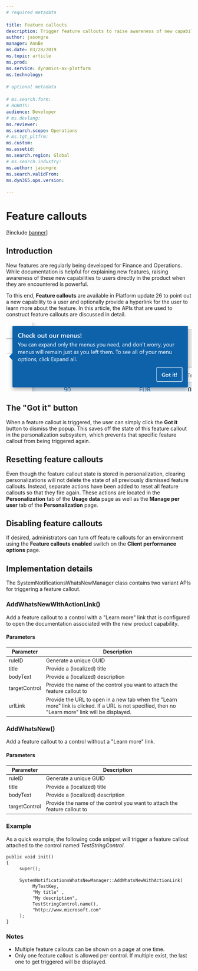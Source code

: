 ```yaml
---
# required metadata

title: Feature callouts
description: Trigger feature callouts to raise awareness of new capabilities to users
author: jasongre
manager: AnnBe
ms.date: 03/28/2019
ms.topic: article
ms.prod: 
ms.service: dynamics-ax-platform
ms.technology: 

# optional metadata

# ms.search.form: 
# ROBOTS: 
audience: Developer
# ms.devlang: 
ms.reviewer:
ms.search.scope: Operations
# ms.tgt_pltfrm: 
ms.custom: 
ms.assetid:
ms.search.region: Global
# ms.search.industry: 
ms.author: jasongre
ms.search.validFrom:
ms.dyn365.ops.version:

---
```


# Feature callouts

[!include [banner](../includes/banner.md)]

## Introduction
New features are regularly being developed for Finance and Operations. While documentation is helpful for explaining new features, raising awareness of these new capabilities to users directly in the product when they are encountered is powerful. 

To this end, **Feature callouts** are available in Platform update 26 to point out a new capability to a user and optionally provide a hyperlink for the user to learn more about the feature. In this article, the APIs that are used to construct feature callouts are discussed in detail.   

![Feature callout for Navigation Pane changes released in Platform update 22](./media/cli_featureCallout_noLink.png "Feature callout for Navigation Pane changes released in Platform update 22")
  
## The "Got it" button
When a feature callout is triggered, the user can simply click the **Got it** button to dismiss the popup. This saves off the state of this feature callout in the personalization subsystem, which prevents that specific feature callout from being triggered again. 

## Resetting feature callouts
Even though the feature callout state is stored in personalization, clearing personalizations will not delete the state of all previously dismissed feature callouts. Instead, separate actions have been added to reset all feature callouts so that they fire again. These actions are located in the **Personalization** tab of the **Usage data** page as well as the **Manage per user** tab of the **Personalization** page.   

## Disabling feature callouts 
If desired, administrators can turn off feature callouts for an environment using the **Feature callouts enabled** switch on the **Client performance options** page. 
  
## Implementation details
The SystemNotificationsWhatsNewManager class contains two variant APIs for triggering a feature callout. 

### AddWhatsNewWithActionLink() 
Add a feature callout to a control with a "Learn more" link that is configured to open the documentation associated with the new product capability.  

#### Parameters

| Parameter     | Description                                                               |
|---------------|---------------------------------------------------------------------------|
| ruleID        | Generate a unique GUID                                                    | 
| title         | Provide a (localized) title                                               | 
| bodyText      | Provide a (localized) description                                         | 
| targetControl | Provide the name of the control you want to attach the feature callout to | 
| urlLink       | Provide the URL to open in a new tab when the "Learn more" link is clicked. If a URL is not specified, then no "Learn more" link will be displayed. |


### AddWhatsNew() 
Add a feature callout to a control without a "Learn more" link. 

#### Parameters

| Parameter     | Description                                                               |
|---------------|---------------------------------------------------------------------------|
| ruleID        | Generate a unique GUID                                                    | 
| title         | Provide a (localized) title                                               | 
| bodyText      | Provide a (localized) description                                         | 
| targetControl | Provide the name of the control you want to attach the feature callout to | 

### Example
As a quick example, the following code snippet will trigger a feature callout attached to the control named *TestStringControl*.  

    public void init() 
    {
         super(); 
     
         SystemNotificationsWhatsNewManager::AddWhatsNewWithActionLink(
              MyTestKey, 
              "My title" , 
              "My description", 
              TestStringControl.name(), 
              "http://www.microsoft.com"
         );
    }

### Notes
-  Multiple feature callouts can be shown on a page at one time.
-  Only one feature callout is allowed per control. If multiple exist, the last one to get triggered will be displayed.

